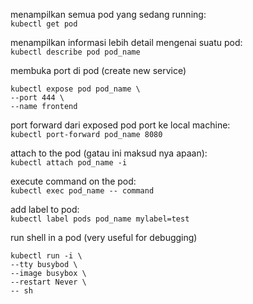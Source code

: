 menampilkan semua pod yang sedang running:  
`kubectl get pod`

menampilkan informasi lebih detail mengenai suatu pod:  
`kubectl describe pod pod_name`

membuka port di pod (create new service)
```
kubectl expose pod pod_name \
--port 444 \
--name frontend
```

port forward dari exposed pod port ke local machine:  
`kubectl port-forward pod_name 8080`

attach to the pod (gatau ini maksud nya apaan):  
`kubectl attach pod_name -i`

execute command on the pod:  
`kubectl exec pod_name -- command`

add label to pod:  
`kubectl label pods pod_name mylabel=test`

run shell in a pod (very useful for debugging)
```
kubectl run -i \
--tty busybod \
--image busybox \
--restart Never \
-- sh
```
